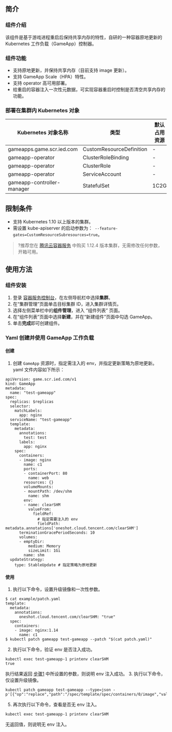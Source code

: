 ## 简介 


### 组件介绍
该组件是基于游戏进程重启后保持共享内存的特性，自研的一种容器原地更新的 Kubernetes 工作负载（GameApp）控制器。

### 组件功能

- 支持原地更新，并保持共享内存（目前支持 image 更新）。
- 支持 GameApp Scale（HPA）特性。
- 支持 operator 高可用部署。
- 给重启的容器注入一次性元数据，可实现容器重启时控制是否清空共享内存的功能。


### 部署在集群内 Kubernetes 对象



| Kubernetes 对象名称             | 类型                       | 默认占用资源 | 所属 Namespaces |
| -------------------------- | ------------------------ | ------ | ------------ |
| gameapps.game.scr.ied.com  | CustomResourceDefinition | -      | -            |
| gameapp-operator           | ClusterRoleBinding       | -      | -            |
| gameapp-operator           | ClusterRole              | -      | -            |
| gameapp-operator           | ServiceAccount           | -      | default      |
| gameapp-controller-manager | StatefulSet              | 1C2G   | default      |


## 限制条件
- 支持 Kubernetes 1.10 以上版本的集群。
- 需设置 kube-apiserver 的启动参数为：` --feature-gates=CustomResourceSubresources=true`。

>?推荐您在 [腾讯云容器服务](https://console.qcloud.com/tke2) 中购买 1.12.4 版本集群，无需修改任何参数，开箱可用。

## 使用方法

### 组件安装



1. 登录 [容器服务控制台](https://console.qcloud.com/tke2)，在左侧导航栏中选择**集群**。
2. 在“集群管理”页面单击目标集群 ID，进入集群详情页。
3. 选择左侧菜单栏中的**组件管理**，进入 “组件列表” 页面。
4. 在“组件列表”页面中选择**新建**，并在“新建组件”页面中勾选 GameApp。
5. 单击**完成**即可创建组件。



### Yaml 创建并使用 GameApp 工作负载
#### 创建
1. 创建  `GameApp`  资源时，指定需注入的 env，并指定更新策略为原地更新。yaml 文件内容如下所示：
```
apiVersion: game.scr.ied.com/v1
kind: GameApp
metadata:
  name: "test-gameapp"
spec:
  replicas: $replicas
  selector:
    matchLabels:
      app: nginx
  serviceName: "test-gameapp"
  template:
    metadata:
      annotations:
        test: test
      labels:
        app: nginx
    spec:
      containers:
      - image: nginx
        name: c1
        ports:
        - containerPort: 80
          name: web
        resources: {}
        volumeMounts:
        - mountPath: /dev/shm
          name: shm
        env:
        - name: clearSHM
          valueFrom:
            fieldRef:
              # 指定需要注入的 env
              fieldPath: metadata.annotations['oneshot.cloud.tencent.com/clearSHM'] 
      terminationGracePeriodSeconds: 10
      volumes:
      - emptyDir:
          medium: Memory
          sizeLimit: 1Gi
        name: shm
  updateStrategy:
    type: StableUpdate # 指定策略为原地更新
```

#### 使用
1. [](id:step1)执行以下命令，设置升级镜像和一次性参数。
```
$ cat example/patch.yaml
template:
  metadata:
    annotations:
      oneshot.cloud.tencent.com/clearSHM: "true"
  spec:
    containers:
    - image: nginx:1.14        
      name: c1
$ kubectl patch gameapp test-gameapp --patch "$(cat patch.yaml)"
```
2. 执行以下命令，验证 env 是否注入成功。
```
kubectl exec test-gameapp-1 printenv clearSHM
true
```
执行结果返回 [步骤1](#step1) 中所设置的参数，则说明 env 注入成功。
3. 执行以下命令，仅设置升级镜像。
```
kubectl patch gameapp test-gameapp --type=json -p'[{"op":"replace","path":"/spec/template/spec/containers/0/image","value":"nginx:1.14"}]'
```
5. 再次执行以下命令，查看是否无 env 注入。
```
kubectl exec test-gameapp-1 printenv clearSHM
```
无返回值，则说明无 env 注入。
